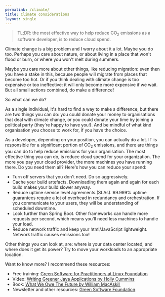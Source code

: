 ```yaml
---
permalink: /climate/
title: Climate considerations
layout: single
---
```


> TL;DR: the most effective way to help reduce CO<sub>2</sub> emissions as a software developer, is to reduce cloud spend.

Climate change is a big problem and I worry about it a lot. Maybe you do too. Perhaps you care about nature, or about living in a place that won't flood or burn, or where you won't melt during summers.

Maybe you care more about other things, like reducing migration: even then you have a stake in this, because people will migrate from places that become too hot. Or if you think dealing with climate change is too expensive or too ineffective: it will only become more expensive if we wait. But all small actions combined, do make a difference!

So what can we do?

As a single individual, it's hard to find a way to make a difference, but there are two things you can do: you could donate your money to organisations that deal with climate change, or you could donate your time by joining a political party (they're happy to have you!). And be mindful of what kind organisation you choose to work for, if you have the choice.

As a developer, depending on your position, you can actually do a lot. IT is responsible for a significant portion of CO<sub>2</sub> emissions, and there are things you can do to help reduce emissions for your organisation. The most effective thing you can do, is reduce cloud spend for your organization. The more you pay your cloud provider, the more machines you have running there. Do you need them all? Here's how you can reduce your spend:

- Turn off servers that you don't need. Do so aggressively.
- Cache your build artefacts. Downloading them again and again for each build makes your build slower anyway.
- Reduce uptime service level agreements (SLAs). 99.999% uptime guarantees require a lot of overhead in redundancy and orchestration. If you communicate to your users, they will be understanding of scheduled downtime.
- Look further than Spring Boot. Other frameworks can handle more requests per second, which means you'll need less machines to handle your load.
- Reduce network traffic and keep your html/JavaScript lightweight. Network traffic causes emissions too!

Other things you can look at, are: where is your data center located, and where does it get its power? Try to move your workloads to an appropriate location.

Want to know more? I recommend these resources:

- Free training: [Green Software for Practitioners at Linux Foundation](https://training.linuxfoundation.org/training/green-software-for-practitioners-lfc131/)
- Video: [Writing Greener Java Applications by Holly Cummins](https://www.youtube.com/watch?v=kwnnbvwXVXY)
- Book: [What We Owe The Future by William MacAskill](https://80000hours.org/what-we-owe-the-future/)
- Newsletter and other resources: [Green Software Foundation](https://greensoftware.foundation/)
